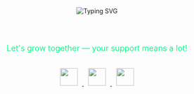 <div align="center">

  <!-- Typing Text -->
  <img src="https://readme-typing-svg.demolab.com?font=Fira+Code&size=25&pause=1000&color=00FF88&center=true&vCenter=true&width=435&lines=Hai+%F0%9F%91%8B%2C+I'm+Akhyul+Rizal" alt="Typing SVG" />

  <br><br>

  <p style="color:#00ff88; font-size: 18px;">Let's grow together — your support means a lot! </p>

  <br>

  <!-- Social Media Icons (without GitHub) -->
  <a href="https://linkedin.com/in/yourusername" target="_blank">
    <img src="https://img.icons8.com/fluency/48/0A66C2/linkedin.png" width="40" style="margin: 0 10px;" />
  </a>
  <a href="https://instagram.com/yourusername" target="_blank">
    <img src="https://img.icons8.com/fluency/48/E4405F/instagram-new.png" width="40" style="margin: 0 10px;" />
  </a>
  <a href="mailto:itsvgin@gmail.com" target="_blank">
    <img src="https://img.icons8.com/fluency/48/D14836/gmail-new.png" width="40" style="margin: 0 10px;" />
  </a>

</div>